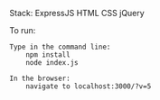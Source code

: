 Stack: 
    ExpressJS
    HTML 
    CSS 
    jQuery 

To run: 

    Type in the command line:
        npm install
        node index.js

    In the browser: 
        navigate to localhost:3000/?v=5




